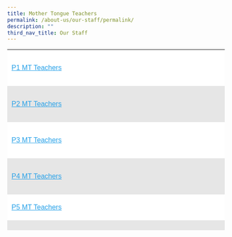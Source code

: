 ```yaml
---
title: Mother Tongue Teachers
permalink: /about-us/our-staff/permalink/
description: ""
third_nav_title: Our Staff
---
```

<table style="box-sizing: inherit; border-collapse: collapse; border-spacing: 0px; max-width: 100%; color: rgb(34, 34, 34); font-family: &quot;Source Sans Pro&quot;, sans-serif; font-size: 16px; font-style: normal; font-variant-ligatures: normal; font-variant-caps: normal; font-weight: 400; letter-spacing: normal; orphans: 2; text-align: start; text-transform: none; white-space: normal; widows: 2; word-spacing: 0px; -webkit-text-stroke-width: 0px; background-color: rgb(255, 255, 255); text-decoration-thickness: initial; text-decoration-style: initial; text-decoration-color: initial; width: 792.225px; height: 420px;"><tbody style="box-sizing: inherit;"><tr style="box-sizing: inherit; background: rgb(255, 255, 255); height: 84px;"><td style="box-sizing: inherit; padding: 5px 10px; width: 792.225px; height: 84px;"><p style="box-sizing: inherit; font-size: 1em;"><span style="box-sizing: inherit; text-decoration: underline;"><a href="/p1-mother-tongue-teachers/" style="box-sizing: inherit; background-color: transparent; transition: all 0.25s ease-in-out 0s; text-decoration: underline; color: rgb(37, 160, 232);">P1 MT Teachers</a></span></p></td></tr><tr style="box-sizing: inherit; background: rgb(230, 230, 230); height: 84px;"><td style="box-sizing: inherit; padding: 5px 10px; width: 792.225px; height: 84px;"><p style="box-sizing: inherit; font-size: 1em;"><span style="box-sizing: inherit; text-decoration: underline;"><a href="/p2-mother-tongue-teachers/" style="box-sizing: inherit; background-color: transparent; transition: all 0.25s ease-in-out 0s; text-decoration: underline; color: rgb(37, 160, 232);">P2 MT Teachers</a></span></p></td></tr><tr style="box-sizing: inherit; background: rgb(255, 255, 255); height: 84px;"><td style="box-sizing: inherit; padding: 5px 10px; width: 792.225px; height: 84px;"><p style="box-sizing: inherit; font-size: 1em;"><span style="box-sizing: inherit; text-decoration: underline;"><a href="/p3-mother-tongue-teachers/" style="box-sizing: inherit; background-color: transparent; transition: all 0.25s ease-in-out 0s; text-decoration: underline; color: rgb(37, 160, 232);">P3 MT Teachers</a></span></p></td></tr><tr style="box-sizing: inherit; background: rgb(230, 230, 230); height: 84px;"><td style="box-sizing: inherit; padding: 5px 10px; width: 792.225px; height: 84px;"><p style="box-sizing: inherit; font-size: 1em;"><span style="box-sizing: inherit; text-decoration: underline;"><a href="/p4-mother-tongue-teachers/" style="box-sizing: inherit; background-color: transparent; transition: all 0.25s ease-in-out 0s; text-decoration: underline; color: rgb(37, 160, 232);">P4 MT Teachers</a></span></p></td></tr><tr style="box-sizing: inherit; background: rgb(255, 255, 255); height: 21px;"><td style="box-sizing: inherit; padding: 5px 10px; width: 792.225px; height: 21px;"><p style="box-sizing: inherit; font-size: 1em;"><span style="box-sizing: inherit; text-decoration: underline;"><a href="/p5-mother-tongue-teachers/" style="box-sizing: inherit; background-color: transparent; transition: all 0.25s ease-in-out 0s; text-decoration: underline; color: rgb(37, 160, 232);">P5 MT Teachers</a></span></p></td></tr><tr style="box-sizing: inherit; background: rgb(230, 230, 230); height: 21px;"><td style="box-sizing: inherit; padding: 5px 10px; width: 792.225px; height: 21px;"><p style="box-sizing: inherit; font-size: 1em;"><span style="box-sizing: inherit; text-decoration: underline;"><a href="/p6-mother-tongue-teachers/" style="box-sizing: inherit; background-color: transparent; transition: all 0.25s ease-in-out 0s; text-decoration: underline; color: rgb(37, 160, 232);">P6 MT Teachers</a></span></p></td></tr></tbody></table>